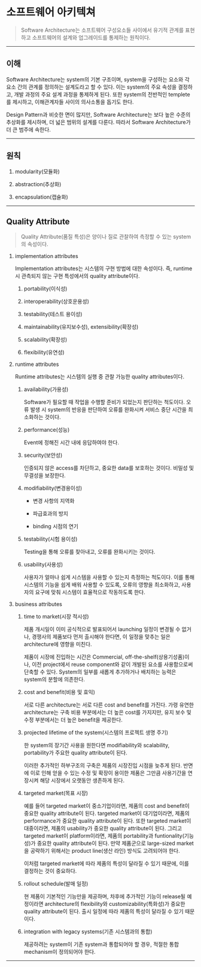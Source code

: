 # 소프트웨어 아키텍쳐

> Software Architecture는 소프트웨어 구성요소들 사이에서 유기적 관계를 표현하고 소프트웨어의 설계와 업그레이드를 통제하는 원칙이다.

---

## 이해

Software Architecture는 system의 기본 구조이며, system을 구성하는 요소와 각 요소 간의 관계를 정의하는 설계도라고 할 수 있다. 이는 system의 주요 속성을 결정하고, 개발 과정의 주요 설계 과정을 통제하게 된다. 또한 system의 전반적인 templete를 제시하고, 이해관계자들 사이의 의사소통을 돕기도 한다.

Design Pattern과 비슷한 면이 많지만, Software Architecture는 보다 높은 수준의 추상화를 제시하며, 더 넓은 범위의 설계를 다룬다. 따라서 Software Architecture가 더 큰 범주에 속한다.

---

## 원칙

1.  modularity(모듈화)

2.  abstraction(추상화)

3.  encapsulation(캡슐화)

---

## Quality Attribute

> Quality Attribute(품질 특성)은 양이나 질로 관찰하여 측정할 수 있는 system의 속성이다.

1. implementation attributes

   Implementation attributes는 시스템의 구현 방법에 대한 속성이다. 즉, runtime시 관측되지 않는 구현 특성에서의 quality attribute이다.

   1. portability(이식성)

   2. interoperability(상호운용성)

   3. testability(테스트 용이성)

   4. maintainability(유지보수성), extensibility(확장성)

   5. scalability(확장성)

   6. flexibility(유연성)

2. runtime attributes

   Runtime attributes는 시스템의 실행 중 관찰 가능한 quality attributes이다.

   1. availability(가용성)

      Software가 필요할 때 작업을 수행할 준비가 되었는지 판단하는 척도이다. 오류 발생 시 system의 반응을 판단하여 오류를 완화시켜 서비스 중단 시간을 최소화하는 것이다.

   2. performance(성능)

      Event에 정해진 시간 내에 응답하여야 한다.

   3. security(보안성)

      인증되지 않은 access를 차단하고, 중요한 data를 보호하는 것이다. 비밀성 및 무결성을 보장한다.

   4. modifiability(변경용이성)

      - 변경 사항의 지역화

      - 파급효과의 방지

      - binding 시점의 연기

   5. testability(시험 용이성)

      Testing을 통해 오류를 찾아내고, 오류를 완화시키는 것이다.

   6. usability(사용성)

      사용자가 얼마나 쉽게 시스템을 사용할 수 있는지 측정하는 척도이다. 이를 통해 시스템의 기능을 쉽게 배워 사용할 수 있도록, 오류의 영향을 최소화하고, 사용자의 요구에 맞춰 시스템이 효율적으로 작동하도록 한다.

3. business attributes

   1. time to market(시장 적시성)

      제품 개시일이 이미 공식적으로 발표되어서 launching 일정이 변경될 수 없거나, 경쟁사의 제품보다 먼저 출시해야 한다면, 이 일정을 맞추는 일은 architecture에 영향을 미친다.

      제품이 시장에 진입하는 시간은 Commercial, off-the-shelf(상용기성품)이나, 이전 project에서 reuse component와 같이 개발된 요소를 사용함으로써 단축할 수 있다. System의 일부를 새롭게 추가하거나 배치하는 능력은 system의 분할에 의존한다.

   2. cost and benefit(비용 및 효익)

      서로 다른 architecture는 서로 다른 cost and benefit를 가진다. 가령 유연한 architecture는 구축 비용 부분에서는 더 높은 cost를 가지지만, 유지 보수 및 수정 부분에서는 더 높은 benefit을 제공한다.

   3. projected lifetime of the system(시스템의 프로젝트 생명 주기)

      한 system의 장기간 사용을 원한다면 modifiability와 scalability, portability가 주요한 quality attribute이 된다.

      이러한 추가적인 하부구조의 구축은 제품의 시장진입 시점을 늦추게 된다. 반면에 이로 인해 얻을 수 있는 수정 및 확장이 용이한 제품은 그만큼 사용기간을 연장시켜 해당 시장에서 오랫동안 생존하게 된다.

   4. targeted market(목표 시장)

      예를 들어 targeted market이 중소기업이라면, 제품의 cost and benefit이 중요한 quality attribute이 된다. targeted market이 대기업이라면, 제품의 performance가 중요한 quality attribute이 된다. 또한 targeted market이 대중이라면, 제품의 usability가 중요한 quality attribute이 된다. 그리고 targeted market이 platform이라면, 제품의 portability과 funtionality(기능성)가 중요한 quality attribute이 된다. 만약 제품군으로 large-sized market을 공략하기 위해서는 product line(생산 라인) 방식도 고려되어야 한다.

      이처럼 targeted market에 따라 제품의 특성이 달라질 수 있기 때문에, 이를 결정하는 것이 중요하다.

   5. rollout schedule(발매 일정)

      현 제품이 기본적인 기능만을 제공하며, 차후에 추가적인 기능이 release될 예정이라면 architecture의 flexibility와 customizability(특화성)가 중요한 quality attribute이 된다. 출시 일정에 따라 제품의 특성이 달라질 수 있기 때문이다.

   6. integration with legacy systems(기존 시스템과의 통합)

      제공하려는 system이 기존 system과 통합되어야 할 경우, 적절한 통합 mechanism이 정의되어야 한다.

---
